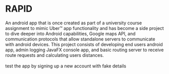 # RAPID
An android app that is once created as part of a university course assignment to mimic Uber™ app functionality and has become a side project to dive deeper into Android capabilities, Google maps API, and communication protocols that allow standalone servers to communicate with android devices. This project consists of developing end users android app, admin logging JavaFX console app, and basic routing server to receive route requests and calculating users distances. 
</br></br> test the app by signing up a new account with fake details
